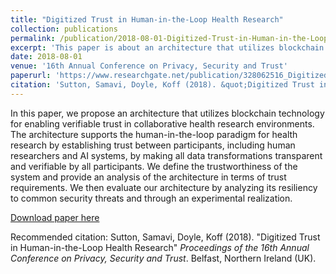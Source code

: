 ```yaml
---
title: "Digitized Trust in Human-in-the-Loop Health Research"
collection: publications
permalink: /publication/2018-08-01-Digitized-Trust-in-Human-in-the-Loop-Health-Research
excerpt: 'This paper is about an architecture that utilizes blockchain technology for enabling verifiable trust in collaborative health research environments'
date: 2018-08-01
venue: '16th Annual Conference on Privacy, Security and Trust'
paperurl: 'https://www.researchgate.net/publication/328062516_Digitized_Trust_in_Human-in-the-Loop_Health_Research'
citation: 'Sutton, Samavi, Doyle, Koff (2018). &quot;Digitized Trust in Human-in-the-Loop Health Research&quot; <i>Proceedings of the 16th Annual Conference on Privacy, Security and Trust</i>. Belfast, Northern Ireland (UK)'
---
```

In this paper, we propose an architecture that utilizes blockchain technology for enabling verifiable trust in collaborative health research environments. The architecture supports the human-in-the-loop paradigm for health research by establishing trust between participants, including human researchers and AI systems, by making all data transformations transparent and verifiable by all participants. We define the trustworthiness of the system and provide an analysis of the architecture in terms of trust requirements. We then evaluate our architecture by analyzing its resiliency to common security threats and through an experimental realization.

[Download paper here](https://www.researchgate.net/publication/328062516_Digitized_Trust_in_Human-in-the-Loop_Health_Research)

Recommended citation: Sutton, Samavi, Doyle, Koff (2018). &quot;Digitized Trust in Human-in-the-Loop Health Research&quot; <i>Proceedings of the 16th Annual Conference on Privacy, Security and Trust</i>. Belfast, Northern Ireland (UK).
